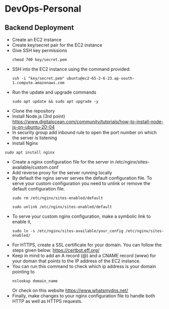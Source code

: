 # DevOps-Personal

## Backend Deployment

- Create an EC2 instance 
- Create key/secret pair for the EC2 instance
- Give SSH key permissions
  ``` 
  chmod 700 key/secret.pem
  ```
- SSH into the EC2 instance using the command provided:
  ```
  ssh -i "key/secret.pem" ubuntu@ec2-65-2-6-23.ap-south-1.compute.amazonaws.com
  ```
- Run the update and upgrade commands
  ```
  sudo apt update && sudo apt upgrade -y
  ```
- Clone the repository
- Install Node.js (3rd point)
  https://www.digitalocean.com/community/tutorials/how-to-install-node-js-on-ubuntu-20-04
- In security group add inbound rule to open the port number on which the server is listening
- Install Nginx
 ```
 sudo apt install nginx
 ```
- Create a nginx configuration file for the server in /etc/nginx/sites-available/custom.conf
- Add reverse proxy for the server running locally 
- By default the nginx server serves the default configuration file. To serve your custom configuration you need to unlink or remove the default configuration file.
  ```
  sudo rm /etc/nginx/sites-enabled/default
  ```
  ```
  sudo unlink /etc/nginx/sites-enabled/default
  ```
- To serve your custom nginx configuration, make a symbolic link to enable it,
  ```
  sudo ln -s /etc/nginx/sites-available/your_config /etc/nginx/sites-enabled/
  ```
- For HTTPS, create a SSL certificate for your domain. You can follow the steps given below:
  https://certbot.eff.org/
- Keep in mind to add an A record (@) and a CNAME record (www) for your doman that points to the IP address of the EC2 instance.
- You can run this command to check which ip address is your domain pointing to
  ```
  nslookup domain_name
  ```
  Or check on this website
  https://www.whatsmydns.net/
- Finally, make changes to your nginx configuration file to handle both HTTP as well as HTTPS requests.
